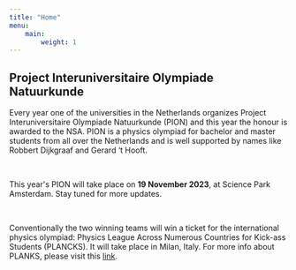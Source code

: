 ```yaml
---
title: "Home"
menu:
    main:
        weight: 1
---
```


## Project Interuniversitaire Olympiade Natuurkunde

Every year one of the universities in the Netherlands organizes Project Interuniversitaire Olympiade Natuurkunde (PION) and this year the honour is awarded to the NSA. PION is a physics olympiad for bachelor and master students from all over the Netherlands and is well supported by names like Robbert Dijkgraaf and Gerard ‘t Hooft.

<br>

This year's PION will take place on **19 November 2023**, at Science Park Amsterdam. Stay tuned for more updates.

<br>

Conventionally the two winning teams will win a ticket for the international physics olympiad: Physics League Across Numerous Countries for Kick-ass Students (PLANCKS). It will take place in Milan, Italy. For more info about PLANKS, please visit this [link](https://iaps.info/events/plancks/plancks-2023-in-milan/).
